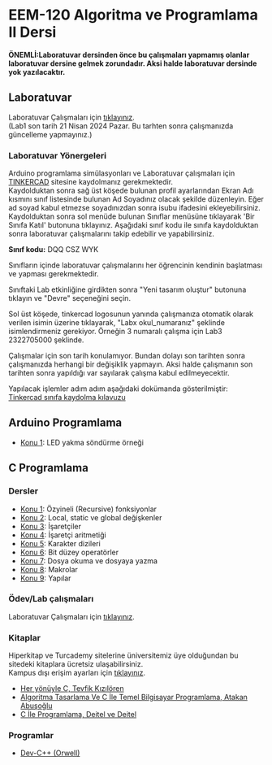 # EEM-120 Algoritma ve Programlama II Dersi

**ÖNEMLİ:Laboratuvar dersinden önce bu çalışmaları yapmamış olanlar laboratuvar dersine gelmek zorundadır. Aksi halde laboratuvar dersinde yok yazılacaktır.**

## Laboratuvar

Laboratuvar Çalışmaları için [tıklayınız](./Lab/02.md).   
(Lab1 son tarih 21 Nisan 2024 Pazar. Bu tarhten sonra çalışmanızda güncelleme yapmayınız.)

### Laboratuvar Yönergeleri

Arduino programlama simülasyonları ve Laboratuvar çalışmaları için [TINKERCAD](https://www.tinkercad.com/) sitesine kaydolmanız gerekmektedir.   
Kaydolduktan sonra sağ üst köşede bulunan profil ayarlarından Ekran Adı kısmını sınıf listesinde bulunan Ad Soyadınız olacak şekilde düzenleyin. Eğer ad soyad kabul etmezse soyadınızdan sonra isubu ifadesini ekleyebilirsiniz.   
Kaydolduktan sonra sol menüde bulunan Sınıflar menüsüne tıklayarak 'Bir Sınıfa Katıl' butonuna tıklayınız. Aşağıdaki sınıf kodu ile sınıfa kaydolduktan sonra laboratuvar çalışmalarını takip edebilir ve yapabilirsiniz.   

**Sınıf kodu:** DQQ CSZ WYK

Sınıfların içinde laboratuvar  çalışmalarını her öğrencinin kendinin başlatması ve yapması gerekmektedir.

Sınıftaki Lab etkinliğine girdikten sonra "Yeni tasarım oluştur" butonuna tıklayın ve "Devre" seçeneğini seçin.

Sol üst köşede, tinkercad logosunun yanında çalışmanıza otomatik olarak verilen isimin üzerine tıklayarak, "Labx okul_numaranız" şeklinde isimlendirmeniz gerekiyor.
Örneğin 3 numaralı çalışma için Lab3 2322705000 şeklinde.

Çalışmalar için son tarih konulamıyor. Bundan dolayı son tarihten sonra çalışmanızda herhangi bir değişiklik yapmayın. Aksi halde çalışmanın son tarihten sonra yapıldığı var sayılarak çalışma kabul edilmeyecektir.

Yapılacak işlemler adım adım aşağıdaki dokümanda gösterilmiştir:    
[Tinkercad sınıfa kaydolma kılavuzu](./Lab/Tinkercad_sinifa_kaydolma.pdf)





## Arduino Programlama

- [Konu 1](./dersler/10.md): LED yakma söndürme örneği



## C Programlama

### Dersler

- [Konu 1](./dersler/01.md): Özyineli (Recursive) fonksiyonlar
- [Konu 2](./dersler/02.md): Local, static ve global değişkenler
- [Konu 3](./dersler/03.md): İşaretçiler
- [Konu 4](./dersler/04.md): İşaretçi aritmetiği
- [Konu 5](./dersler/05.md): Karakter dizileri
- [Konu 6](./dersler/06.md): Bit düzey operatörler
- [Konu 7](./dersler/07.md): Dosya okuma ve dosyaya yazma
- [Konu 8](./dersler/08.md): Makrolar
- [Konu 9](./dersler/09.md): Yapılar




### Ödev/Lab çalışmaları

Laboratuvar Çalışmaları için [tıklayınız](./Lab/01.md).

<!-- 
### Kaynaklar -->

### Kitaplar
Hiperkitap ve Turcademy sitelerine üniversitemiz üye olduğundan bu sitedeki kitaplara ücretsiz ulaşabilirsiniz.   
Kampus dışı erişim ayarları için [tıklayınız](https://bidb.isparta.edu.tr/tr/servisler/kampus-disi-erisim-6932s.html).   
- [Her yönüyle C,  Tevfik Kızılören](https://www.hiperkitap.com/her-yonuyle-c)
- [Algoritma Tasarlama Ve C İle Temel Bilgisayar Programlama, Atakan Abuşoğlu](https://www.turcademy.com/tr/kitap/algoritma-tasarlama-ve-c-ile-temel-bilgisayar-programlama-9786053279099)
- [C İle Programlama, Deitel ve Deitel](https://www.turcademy.com/tr/kitap/c-ile-programlama-9786053556237) 

### Programlar
- [Dev-C++ (Orwell)](https://sourceforge.net/projects/orwelldevcpp/)





